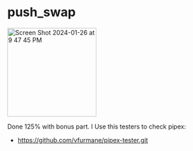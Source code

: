 # push_swap
<img width="202" alt="Screen Shot 2024-01-26 at 9 47 45 PM" src="https://github.com/AgvanGrigoryan/get_next_line/assets/101641443/e7b523e5-8fba-44b9-99fb-a600a7d409f3">

Done 125% with bonus part.
I Use this testers to check pipex:

- https://github.com/vfurmane/pipex-tester.git
